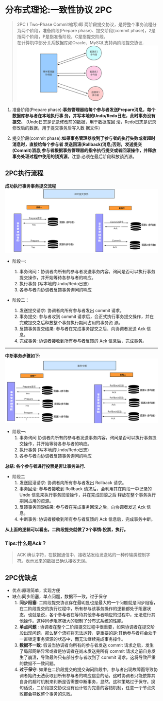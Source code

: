 # 分布式理论:一致性协议 2PC 

> 2PC ( Two-Phase Commit缩写)即  两阶段提交协议，是将整个事务流程分为两个阶段，准备阶段(Prepare phase)、提交阶段(commit phase)，2是指两个阶段，P是指准备阶段，C是指提交阶段。   
在计算机中部分关系数据库如Oracle、MySQL支持两阶段提交协议. 
 ![](%E5%88%86%E5%B8%83%E5%BC%8F%E7%90%86%E8%AE%BA%E4%B8%80%E8%87%B4%E6%80%A7%E5%8D%8F%E8%AE%AE%202PC/page18image27294544.png) 

1. 准备阶段(Prepare phase):**事务管理器给每个参与者发送Prepare消息，每个数据库参与者在本地执行事 务，并写本地的Undo/Redo日志，此时事务没有提交**。 (Undo日志是记录修改前的数据，用于数据库回 滚，Redo日志是记录修改后的数据，用于提交事务后写入数 据文件) 

2. 提交阶段(commit phase):**如果事务管理器收到了参与者的执行失败或者超时消息时，直接给每个参与者 发送回滚(Rollback)消息;否则，发送提交(Commit)消息;参与者根据事务管理器的指令执行提交或者回滚操作，并释放事务处理过程中使用的锁资源**。注意:必须在最后阶段释放锁资源。 

## 2PC执行流程
**成功执行事务事务提交流程** 
![](%E5%88%86%E5%B8%83%E5%BC%8F%E7%90%86%E8%AE%BA%E4%B8%80%E8%87%B4%E6%80%A7%E5%8D%8F%E8%AE%AE%202PC/page19image27432848.png)   

* 阶段一:
	1. 事务询问：协调者向所有的参与者发送事务内容，询问是否可以执行事务提交操作，并开始等待各参与者的响应。 
	2. 执行事务 (写本地的Undo/Redo日志)
	3. 各参与者向协调者反馈事务询问的响应

* 阶段二：
	1. 发送提交请求: 
	协调者向所有参与者发出 commit 请求。 
	2. 事务提交: 
	参与者收到 commit 请求后，会正式执行事务提交操作，并在完成提交之后释放整个事务执行期间占用的事务资 源。 
	3. 反馈事务提交结果: 参与者在完成事务提交之后，向协调者发送 Ack 信息。 
	4. 完成事务:
	协调者接收到所有参与者反馈的 Ack 信息后，完成事务。 
- - - -
**中断事务步骤如下:** 
![](%E5%88%86%E5%B8%83%E5%BC%8F%E7%90%86%E8%AE%BA%E4%B8%80%E8%87%B4%E6%80%A7%E5%8D%8F%E8%AE%AE%202PC/page20image27423120.png) 
* 阶段一: 
	1. 事务询问 协调者向所有的参与者发送事务内容，询问是否可以执行事务提交操作，并开始等待各参与者的响应。 
	2. 执行事务 (写本地的Undo/Redo日志) 
	3. 各参与者向协调者反馈事务询问的响应 
	 
**总结: 各个参与者进行投票是否让事务进行.**

* 阶段二 
	1. 发送回滚请求:
	协调者向所有参与者发出 Rollback 请求。 
	2. 事务回滚:
	参与者接收到 Rollback 请求后，会利用其在阶段一中记录的 Undo 信息来执行事务回滚操作，并在完成回滚之后 
	释放在整个事务执行期间占用的资源。 
	3. 反馈事务回滚结果: 
	参与者在完成事务回滚之后，向协调者发送 Ack 信息。 
	4. 中断事务: 
	协调者接收到所有参与者反馈的 Ack 信息后，完成事务中断。 

**从上面的逻辑可以看出，二阶段提交就做了2个事情:投票，执行。**  

### Tips:什么是Ack？
> ACK 确认字符，在数据通信中，接收站发给发送站的一种传输类控制字符。表示发来的数据已确认接收无误。   

## 2PC优缺点
* 优点:原理简单，实现方便
* 缺点:同步阻塞，单点问题，数据不一致，过于保守
	1. **同步阻塞**:
	二阶段提交协议存在最明显也是最大的一个问题就是同步阻塞，在二阶段提交的执行过程中，所有参与该事务操作的逻辑都处于阻塞状态，也就是说，各个参与者在等待其他参与者响应的过程中，无法进行其他操作。这种同步阻塞极大的限制了分布式系统的性能。
	2. **单点问题** :
	协调者在整个二阶段提交过程中很重要，如果协调者在提交阶段出现问题，那么整个流程将无法运转，更重要的是:其他参与者将会处于一直锁定事务资源的状态中，而无法继续完成事务操作。
	3. **数据不一致**: 
	假设当协调者向所有的参与者发送 commit 请求之后，发生了局部网络异常或者是协调者在尚未发送完所有 commit 请求之前自身发生了崩溃，导致最终只有部分参与者收到了 commit 请求。这将导致严重的数据不一致问题。 
	4. **过于保守**: 
	如果在二阶段提交的提交询问阶段中，参与者出现故障而导致协调者始终无法获取到所有参与者的响应信息的话，这时协调者只能依靠其自身的超时机制来判断是否需要中断事务，显然，这种策略过于保守。换句话说，二阶段提交协议没有设计较为完善的容错机制，任意一个节点失败都会导致整个事务的失败。
